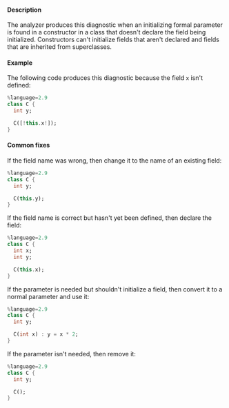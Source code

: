 #### Description

The analyzer produces this diagnostic when an initializing formal
parameter is found in a constructor in a class that doesn't declare the
field being initialized. Constructors can't initialize fields that aren't
declared and fields that are inherited from superclasses.

#### Example

The following code produces this diagnostic because the field `x` isn't
defined:

```dart
%language=2.9
class C {
  int y;

  C([!this.x!]);
}
```

#### Common fixes

If the field name was wrong, then change it to the name of an existing
field:

```dart
%language=2.9
class C {
  int y;

  C(this.y);
}
```

If the field name is correct but hasn't yet been defined, then declare the
field:

```dart
%language=2.9
class C {
  int x;
  int y;

  C(this.x);
}
```

If the parameter is needed but shouldn't initialize a field, then convert
it to a normal parameter and use it:

```dart
%language=2.9
class C {
  int y;

  C(int x) : y = x * 2;
}
```

If the parameter isn't needed, then remove it:

```dart
%language=2.9
class C {
  int y;

  C();
}
```